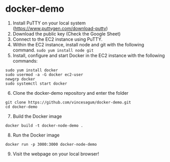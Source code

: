 # docker-demo

1. Install PuTTY on your local system (https://www.puttygen.com/download-putty)
2. Download the public key (Check the Google Sheet)
3. Connect to the EC2 instance using PuTTY.
4. Within the EC2 instance, install node and git with the following command.
```sudo yum install node git```
5. Install, configure and start Docker in the EC2 instance with the following commands:
```
sudo yum install docker
sudo usermod -a -G docker ec2-user
newgrp docker
sudo systemctl start docker
```
6. Clone the docker-demo repository and enter the folder
```
git clone https://github.com/vincesagum/docker-demo.git
cd docker-demo
```
7. Build the Docker image
```
docker build -t docker-node-demo .
```
8. Run the Docker image
```
docker run -p 3000:3000 docker-node-demo
```
9. Visit the webpage on your local browser!